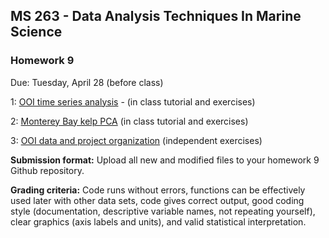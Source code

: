 ## MS 263  - Data Analysis Techniques In Marine Science
### Homework 9

Due: Tuesday, April 28 (before class)

1: [OOI time series analysis](1-in-class-ooi-adcp-analysis.ipynb) - (in class tutorial and exercises)

2: [Monterey Bay kelp PCA](2-in-class-periodic-functions.ipynb) (in class tutorial and exercises)

3: [OOI data and project organization](3-hw-ooi-and-project.ipynb) (independent exercises)

__Submission format:__ Upload all new and modified files to your homework 9 Github repository.

__Grading criteria:__  Code runs without errors, functions can be effectively used later with other data sets, code gives correct output, good coding style (documentation, descriptive variable names, not repeating yourself), clear graphics (axis labels and units), and valid statistical interpretation.
